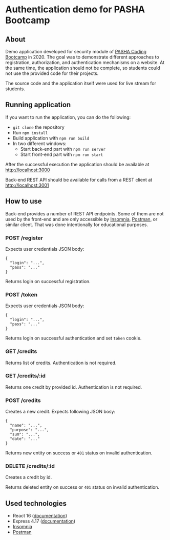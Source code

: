 # Authentication demo for PASHA Bootcamp

## About

Demo application developed for security module of [PASHA Coding Bootcamp](https://pasha-holding.az/en/press-media/news/pasha-coding-bootcamp/) in 2020. The goal was to demonstrate different approaches to registration, authorization, and authentication mechanisms on a website. At the same time, the application should not be complete, so students could not use the provided code for their projects.

The source code and the application itself were used for live stream for students.

## Running application

If you want to run the application, you can do the following:

- `git clone` the repository
- Run `npm install`
- Build application with `npm run build`
- In two different windows:
  - Start back-end part with `npm run server`
  - Start front-end part with `npm run start`

After the successful execution the application should be available at <http://localhost:3000>

Back-end REST API should be available for calls from a REST client at <http://localhost:3001>

## How to use

Back-end provides a number of REST API endpoints. Some of them are not used by the front-end and are only accessible by [Insomnia](https://insomnia.rest/), [Postman](https://www.postman.com/), or similar client. That was done intentionally for educational purposes.

### POST /register

Expects user credentials JSON body:

```
{
  "login": "...",
  "pass": "..."
}
```

Returns login on successful registration.

### POST /token

Expects user credentials JSON body:

```
{
  "login": "...",
  "pass": "..."
}
```

Returns login on successful authentication and set `token` cookie.

### GET /credits

Returns list of credits. Authentication is not required.

### GET /credits/:id

Returns one credit by provided id. Authentication is not required.

### POST /credits

Creates a new credit. Expects following JSON bosy:

```
{
  "name": "...",
  "purpose": "...",
  "sum": "...",
  "date": "..."
}
```

Returns new entity on success or `401` status on invalid authentication.

### DELETE /credits/:id

Creates a credit by id.

Returns deleted entity on success or `401` status on invalid authentication.

## Used technologies

- React 16 ([documentation](https://reactjs.org/docs/getting-started.html))
- Express 4.17 ([documentation](https://expressjs.com/en/4x/api.html))
- [Insomnia](https://insomnia.rest/)
- [Postman](https://www.postman.com/)
